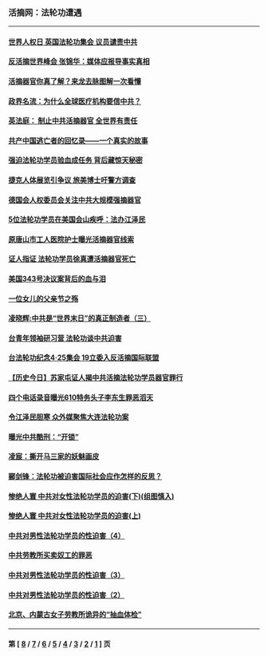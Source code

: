 ### 活摘网：法轮功遭遇
---
#### [世界人权日 英国法轮功集会 议员谴责中共](../../pages/nf5881/n13431763.md?06180430) 
#### [反活摘世界峰会 张锦华：媒体应报导事实真相](../../pages/nf5881/n13278502.md?06180430) 
#### [活摘器官你真了解？来龙去脉图解一次看懂](../../pages/nf5881/n13013820.md?06180430) 
#### [政界名流：为什么全球医疗机构要信中共？](../../pages/nf5881/n11945479.md?06180430) 
#### [英法庭： 制止中共活摘器官 全世界有责任](../../pages/nf5881/n11330691.md?06180430) 
#### [共产中国逃亡者的回忆录——一个真实的故事](../../pages/nf5881/n10918649.md?06180430) 
#### [强迫法轮功学员验血成任务 背后藏惊天秘密](../../pages/nf5881/n4252384.md?06180430) 
#### [捷克人体展览引争议 旅美博士吁警方调查](../../pages/nf5881/n9429187.md?06180430) 
#### [德国会人权委员会关注中共大规模强摘器官](../../pages/nf5881/n8418950.md?06180430) 
#### [5位法轮功学员在美国会山疾呼：法办江泽民](../../pages/nf5881/n8101519.md?06180430) 
#### [原唐山市工人医院护士曝光活摘器官线索](../../pages/nf5881/n8076384.md?06180430) 
#### [证人指证 法轮功学员徐真遭活摘器官死亡](../../pages/nf5881/n8042467.md?06180430) 
#### [美国343号决议案背后的血与泪](../../pages/nf5881/n8020684.md?06180430) 
#### [一位女儿的父亲节之殇](../../pages/nf5881/n8014122.md?06180430) 
#### [凌晓辉:中共是“世界末日”的真正制造者（三）](../../pages/nf5881/n4210333.md?06180430) 
#### [台青年领袖研习营 法轮功谈中共迫害](../../pages/nf5881/n4141857.md?06180430) 
#### [台法轮功纪念4‧25集会 19立委入反活摘国际联盟](../../pages/nf5881/n4141821.md?06180430) 
#### [【历史今日】苏家屯证人揭中共活摘法轮功学员器官罪行](../../pages/nf5881/n4135912.md?06180430) 
#### [四个电话录音曝光610特务头子李东生罪恶滔天](../../pages/nf5881/n4040060.md?06180430) 
#### [令江泽民胆寒 众外媒聚焦大连法轮功案](../../pages/nf5881/n3932671.md?06180430) 
#### [曝光中共酷刑：“开锁”](../../pages/nf5881/n3889373.md?06180430) 
#### [凌宸：撕开马三家的妖魅画皮](../../pages/nf5881/n3849369.md?06180430) 
#### [郦剑锋：法轮功被迫害国际社会应作怎样的反思？](../../pages/nf5881/n3824560.md?06180430) 
#### [惨绝人寰 中共对女性法轮功学员的迫害(下)(组图慎入)](../../pages/nf5881/n3816285.md?06180430) 
#### [惨绝人寰 中共对女性法轮功学员的迫害(上)](../../pages/nf5881/n3815374.md?06180430) 
#### [中共对男性法轮功学员的性迫害（4）](../../pages/nf5881/n3769144.md?06180430) 
#### [中共劳教所买卖奴工的罪恶](../../pages/nf5881/n3769378.md?06180430) 
#### [中共对男性法轮功学员的性迫害（3）](../../pages/nf5881/n3768231.md?06180430) 
#### [中共对男性法轮功学员的性迫害（2）](../../pages/nf5881/n3767211.md?06180430) 
#### [北京、内蒙古女子劳教所诡异的“抽血体检”](../../pages/nf5881/n3753158.md?06180430) 

---
#### 第 [ [8](./8.md?06180430) / [7](./7.md?06180430) / [6](./6.md?06180430) / [5](./5.md?06180430) / [4](./4.md?06180430) / [3](./3.md?06180430) / [2](./2.md?06180430) / [1](./1.md?06180430) ] 页
